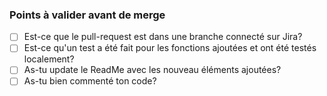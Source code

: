 ### Points à valider avant de merge

- [ ] Est-ce que le pull-request est dans une branche connecté sur Jira?
- [ ] Est-ce qu'un test a été fait pour les fonctions ajoutées et ont été testés localement?
- [ ] As-tu update le ReadMe avec les nouveau éléments ajoutées? 
- [ ] As-tu bien commenté ton code?
